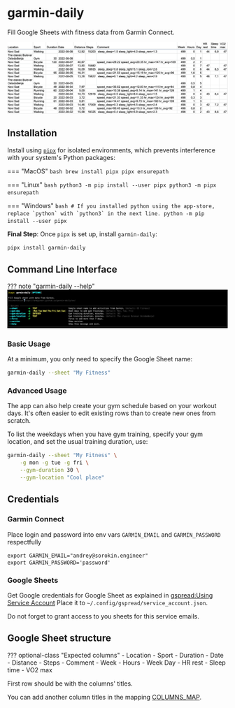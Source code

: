 # garmin-daily

Fill Google Sheets with fitness data from Garmin Connect.

![garmin-daily.png](garmin-daily.png)

## Installation
Install using [`pipx`](https://pypa.github.io/pipx/) for isolated environments, which prevents interference
with your system's Python packages:

=== "MacOS"
    ```bash
    brew install pipx
    pipx ensurepath
    ```

=== "Linux"
    ```bash
    python3 -m pip install --user pipx
    python3 -m pipx ensurepath
    ```

=== "Windows"
    ```bash
    # If you installed python using the app-store, replace `python` with `python3` in the next line.
    python -m pip install --user pipx
    ```

**Final Step**: Once `pipx` is set up, install `garmin-daily`:

```bash
pipx install garmin-daily
```

## Command Line Interface
??? note "garmin-daily --help"
    ![help.png](help.png)

### Basic Usage
At a minimum, you only need to specify the Google Sheet name:
```bash
garmin-daily --sheet "My Fitness"
```

### Advanced Usage
The app can also help create your gym schedule based on your workout days.
It's often easier to edit existing rows than to create new ones from scratch.

To list the weekdays when you have gym training, specify your gym location,
and set the usual training duration, use:
```bash
garmin-daily --sheet "My Fitness" \
    -g mon -g tue -g fri \
    --gym-duration 30 \
    --gym-location "Cool place"
```

## Credentials

### Garmin Connect
Place login and password into env vars `GARMIN_EMAIL` and `GARMIN_PASSWORD` respectfully

    export GARMIN_EMAIL="andrey@sorokin.engineer"
    export GARMIN_PASSWORD='password'

### Google Sheets
Get Google credentials for Google Sheet as explained in [gspread:Using Service Account](https://docs.gspread.org/en/latest/oauth2.html#enable-api-access-for-a-project)
Place it to `~/.config/gspread/service_account.json`.

Do not forget to grant access to you sheets for this service emails.

## Google Sheet structure

??? optional-class "Expected columns"
    - Location
    - Sport
    - Duration
    - Date
    - Distance
    - Steps
    - Comment
    - Week
    - Hours
    - Week Day
    - HR rest
    - Sleep time
    - VO2 max

First row should be with the columns' titles.

You can add another column titles in the mapping [COLUMNS_MAP](../docstrings/columns_mapper/).
